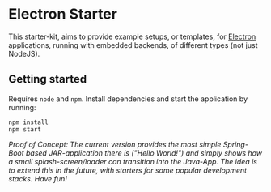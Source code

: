 # Electron Starter #

This starter-kit, aims to provide example setups, or templates, for
[Electron](https://github.com/atom/electron) applications, running with
embedded backends, of different types (not just NodeJS).

## Getting started ##

Requires `node` and `npm`. Install dependencies and start the application by
running:

```
npm install
npm start
```

_Proof of Concept: The current version provides the most simple Spring-Boot
                   based JAR-application there is ("Hello World!") and simply
                   shows how a small splash-screen/loader can transition into
                   the Java-App. The idea is to extend this in the future, with
                   starters for some popular development stacks. Have fun!_
